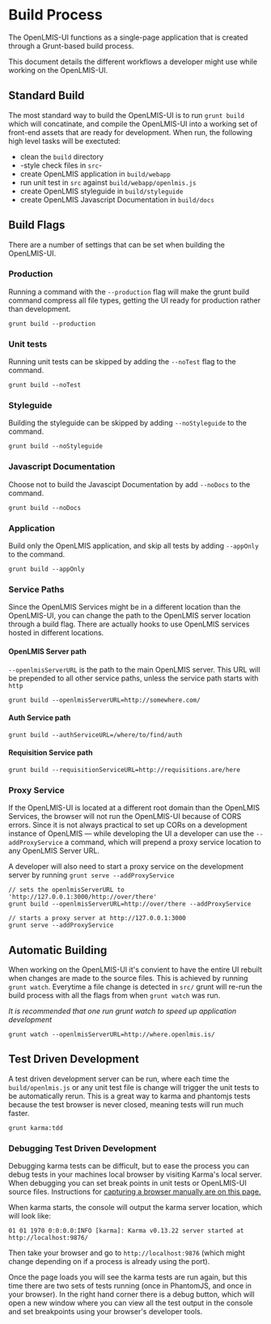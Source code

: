 # Build Process
The OpenLMIS-UI functions as a single-page application that is created through a Grunt-based build process.

This document details the different workflows a developer might use while working on the OpenLMIS-UI.

## Standard Build
The most standard way to build the OpenLMIS-UI is to run `grunt build` which will concatinate, and compile the OpenLMIS-UI into a working set of front-end assets that are ready for development. When run, the following high level tasks will be exectuted:
* clean the `build` directory
* -style check files in `src`-
* create OpenLMIS application in `build/webapp`
* run unit test in `src` against `build/webapp/openlmis.js`
* create OpenLMIS styleguide in `build/styleguide`
* create OpenLMIS Javascript Documentation in `build/docs`

## Build Flags
There are a number of settings that can be set when building the OpenLMIS-UI.

### Production
Running a command with the `--production` flag will make the grunt build command compress all file types, getting the UI ready for production rather than development.

```
grunt build --production 
```

### Unit tests
Running unit tests can be skipped by adding the `--noTest` flag to the command.

```
grunt build --noTest
```

### Styleguide
Building the styleguide can be skipped by adding `--noStyleguide` to the command.

```
grunt build --noStyleguide
```

### Javascript Documentation
Choose not to build the Javascipt Documentation by add `--noDocs` to the command.

```
grunt build --noDocs
```

### Application
Build only the OpenLMIS application, and skip all tests by adding `--appOnly` to the command.

```
grunt build --appOnly
```

### Service Paths
Since the OpenLMIS Services might be in a different location than the OpenLMIS-UI, you can change the path to the OpenLMIS server location through a build flag. There are actually hooks to use OpenLMIS services hosted in different locations.

#### OpenLMIS Server path
`--openlmisServerURL` is the path to the main OpenLMIS server. This URL will be prepended to all other service paths, unless the service path starts with `http`

```
grunt build --openlmisServerURL=http://somewhere.com/
```

#### Auth Service path
```
grunt build --authServiceURL=/where/to/find/auth
``` 

#### Requisition Service path
```
grunt build --requisitionServiceURL=http://requisitions.are/here
```

### Proxy Service
If the OpenLMIS-UI is located at a different root domain than the OpenLMIS Services, the browser will not run the OpenLMIS-UI because of CORS errors. Since it is not always practical to set up CORs on a development instance of OpenLMIS — while developing the UI a developer can use the `--addProxyService` a command, which will prepend a proxy service location to any OpenLMIS Server URL.

A developer will also need to start a proxy service on the development server by running `grunt serve --addProxyService`

```
// sets the openlmisServerURL to 'http://127.0.0.1:3000/http://over/there'
grunt build --openlmisServerURL=http://over/there --addProxyService

// starts a proxy server at http://127.0.0.1:3000
grunt serve --addProxyService
```

## Automatic Building
When working on the OpenLMIS-UI it's convient to have the entire UI rebuilt when changes are made to the source files. This is achieved by running `grunt watch`. Everytime a file change is detected in `src/` grunt will re-run the build process with all the flags from when `grunt watch` was run.

*It is recommended that one run grunt watch to speed up application development*

```
grunt watch --openlmisServerURL=http://where.openlmis.is/
```

## Test Driven Development
A test driven development server can be run, where each time the `build/openlmis.js` or any unit test file is change will trigger the unit tests to be automatically rerun. This is a great way to karma and phantomjs tests because the test browser is never closed, meaning tests will run much faster.

```
grunt karma:tdd
```

### Debugging Test Driven Development
Debugging karma tests can be difficult, but to ease the process you can debug tests in your machines local browser by visiting Karma's local server. When debugging you can set break points in unit tests or OpenLMIS-UI source files. Instructions for [capturing a browser manually are on this page.](https://karma-runner.github.io/1.0/config/browsers.html)

When karma starts, the console will output the karma server location, which will look like:
```
01 01 1970 0:0:0.0:INFO [karma]: Karma v0.13.22 server started at http://localhost:9876/
```
Then take your browser and go to `http://localhost:9876` (which might change depending on if a process is already using the port).

Once the page loads you will see the karma tests are run again, but this time there are two sets of tests running (once in PhantomJS, and once in your browser). In the right hand corner there is a debug button, which will open a new window where you can view all the test output in the console and set breakpoints using your browser's developer tools.